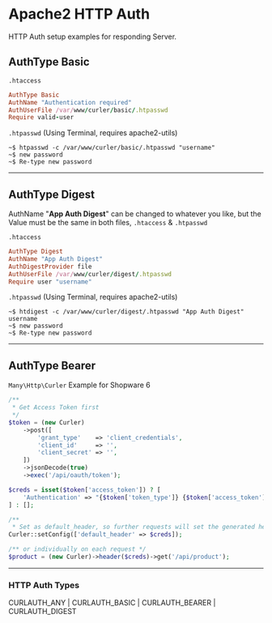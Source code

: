 # Apache2 HTTP Auth

HTTP Auth setup examples for responding Server.


## AuthType Basic

`.htaccess`

```ruby
AuthType Basic
AuthName "Authentication required"
AuthUserFile /var/www/curler/basic/.htpasswd
Require valid-user
```

`.htpasswd` (Using Terminal, requires apache2-utils)

```console
~$ htpasswd -c /var/www/curler/basic/.htpasswd "username"
~$ new password
~$ Re-type new password
```

---

## AuthType Digest

AuthName "__App Auth Digest__" can be changed to whatever you like, but the Value must be the same in both files, `.htaccess` & `.htpasswd`

`.htaccess`

```ruby
AuthType Digest
AuthName "App Auth Digest"
AuthDigestProvider file
AuthUserFile /var/www/curler/digest/.htpasswd
Require user "username"
```

`.htpasswd` (Using Terminal, requires apache2-utils)

```console
~$ htdigest -c /var/www/curler/digest/.htpasswd "App Auth Digest" username
~$ new password
~$ Re-type new password
```

---

## AuthType Bearer

`Many\Http\Curler` Example for Shopware 6

```php
/**
 * Get Access Token first
 */
$token = (new Curler)
    ->post([
        'grant_type'    => 'client_credentials',
        'client_id'     => '',
        'client_secret' => '',
    ])
    ->jsonDecode(true)
    ->exec('/api/oauth/token');

$creds = isset($token['access_token']) ? [
    'Authentication' => "{$token['token_type']} {$token['access_token']}",
] : [];

/**
 * Set as default_header, so further requests will set the generated header automatically */
Curler::setConfig(['default_header' => $creds]);

/** or individually on each request */
$product = (new Curler)->header($creds)->get('/api/product');
```

---

### HTTP Auth Types

CURLAUTH_ANY | CURLAUTH_BASIC | CURLAUTH_BEARER | CURLAUTH_DIGEST

